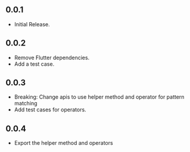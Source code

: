 ## 0.0.1

- Initial Release.

## 0.0.2

- Remove Flutter dependencies.
- Add a test case.

## 0.0.3

- Breaking: Change apis to use helper method and operator for pattern matching
- Add test cases for operators.

## 0.0.4

- Export the helper method and operators
